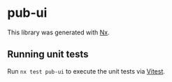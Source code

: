 # pub-ui

This library was generated with [Nx](https://nx.dev).

## Running unit tests

Run `nx test pub-ui` to execute the unit tests via [Vitest](https://vitest.dev/).
